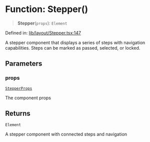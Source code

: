 # Function: Stepper()

> **Stepper**(`props`): `Element`

Defined in: [lib/layout/Stepper.tsx:147](https://github.com/aldesgroup/goaldn/blob/6a7943d02984b1a6b41d76a3a483a1484b644076/lib/layout/Stepper.tsx#L147)

A stepper component that displays a series of steps with navigation capabilities.
Steps can be marked as passed, selected, or locked.

## Parameters

### props

[`StepperProps`](../type-aliases/StepperProps.md)

The component props

## Returns

`Element`

A stepper component with connected steps and navigation
